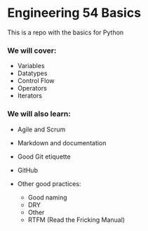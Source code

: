 # Engineering 54 Basics

This is a repo with the basics for Python

### We will cover:
- Variables
- Datatypes
- Control Flow
- Operators
- Iterators

### We will also learn:
- Agile and Scrum
- Markdown and documentation
- Good Git etiquette
- GitHub


- Other good practices:
    - Good naming
    - DRY
    - Other
    - RTFM (Read the Fricking Manual)
    